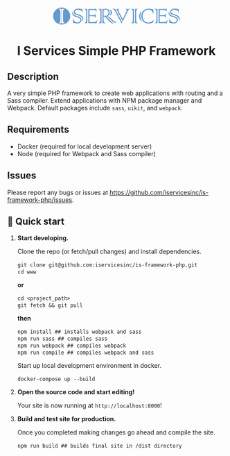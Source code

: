 <p align="center">
  <a href="https://iservicesinc.net">
    <img alt="I Services" src="./src/html/static/images/logo.svg" height="42" />
  </a>
</p>
<h1 align="center">
  I Services Simple PHP Framework
</h1>

## Description

A very simple PHP framework to create web applications with routing and a Sass compiler. Extend applications with NPM package manager and Webpack. Default packages include `sass`, `uikit`, and `webpack`.

## Requirements

* Docker (required for local development server)
* Node (required for Webpack and Sass compiler)

## Issues

Please report any bugs or issues at https://github.com/iservicesinc/is-framework-php/issues.


## 🚀 Quick start
1.  **Start developing.**

    Clone the repo (or fetch/pull changes) and install dependencies.
    ```shell
    git clone git@github.com:iservicesinc/is-framework-php.git
    cd www
    ```
    **or**
    ```shell
    cd <project_path>
    git fetch && git pull
    ```
    **then**
    ```shell
    npm install ## installs webpack and sass
    npm run sass ## compiles sass
    npm run webpack ## compiles webpack
    npm run compile ## compiles webpack and sass
    ```

    Start up local development environment in docker.

    ```shell
    docker-compose up --build
    ```

1.  **Open the source code and start editing!**

    Your site is now running at `http://localhost:8000`!
    
1.  **Build and test site for production.**

    Once you completed making changes go ahead and compile the site.
    
    ```shell
    npm run build ## builds final site in /dist directory
    ```
